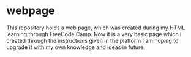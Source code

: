 # webpage
This repository holds a web page, which was created during my HTML learning through FreeCode Camp.
Now it is a very basic page which i created through the instructions given in the platform 
I am hoping to upgrade it with my own knowledge and ideas in future.
